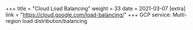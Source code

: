 +++
title = "Cloud Load Balancing"
weight = 33
date = 2021-03-07
[extra]
link = "https://cloud.google.com/load-balancing/"
+++
GCP service: Multi-region load distribution/balancing

